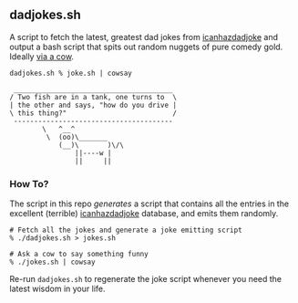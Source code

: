 ## dadjokes.sh

A script to fetch the latest, greatest dad jokes from [icanhazdadjoke] and
output a bash script that spits out random nuggets of pure comedy gold. Ideally
[via a cow][cowsay].

```shell
dadjokes.sh % joke.sh | cowsay

 _______________________________________
/ Two fish are in a tank, one turns to  \
| the other and says, "how do you drive |
\ this thing?"                          /
 ---------------------------------------
        \   ^__^
         \  (oo)\_______
            (__)\       )\/\
                ||----w |
                ||     ||

```

### How To?

The script in this repo _generates_ a script that contains all the entries in
the excellent (terrible) [icanhazdadjoke] database, and emits them randomly.

```shell
# Fetch all the jokes and generate a joke emitting script
% ./dadjokes.sh > jokes.sh

# Ask a cow to say something funny
% ./jokes.sh | cowsay
```

Re-run `dadjokes.sh` to regenerate the joke script whenever you need the latest
wisdom in your life.

[icanhazdadjoke]: https://icanhazdadjoke.com/
[cowsay]: https://en.wikipedia.org/wiki/Cowsay
